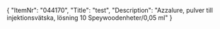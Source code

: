{
  "ItemNr": "044170",
  "Title": "test",
  "Description": "Azzalure, pulver till injektionsvätska, lösning 10 Speywoodenheter/0,05 ml"
}